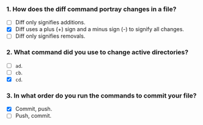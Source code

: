 ### 1. How does the diff command portray changes in a file?

- [ ] Diff only signifies additions.
- [x] Diff uses a plus (+) sign and a minus sign (-) to signify all changes.
- [ ] Diff only signifies removals.

### 2. What command did you use to change active directories?

- [ ] `ad`.
- [ ] `cb`.
- [x] `cd`.

### 3. In what order do you run the commands to commit your file?

- [x] Commit, push.
- [ ] Push, commit.
